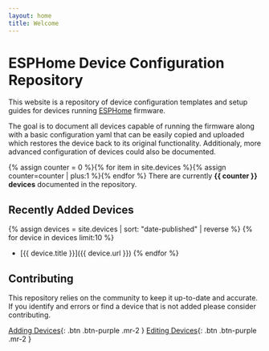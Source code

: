 ```yaml
---
layout: home
title: Welcome
---
```


# ESPHome Device Configuration Repository

This website is a repository of device configuration templates and setup guides for devices running [ESPHome](https://esphome.io) firmware. 

The goal is to document all devices capable of running the firmware along with a basic configuration yaml that can be easily copied and uploaded which restores the device back to its original functionality. Additionaly, more advanced configuration of devices could also be documented.

{% assign counter = 0 %}{% for item in site.devices %}{% assign counter=counter | plus:1 %}{% endfor %}
There are currently **{{ counter }} devices** documented in the repository.

## Recently Added Devices
{% assign devices = site.devices | sort: "date-published" | reverse %}
{% for device in devices limit:10 %}
* [{{ device.title }}]({{ device.url }})
{% endfor %} 

## Contributing
This repository relies on the community to keep it up-to-date and accurate. If you identify and errors or find a device that is not added please consider contributing.

[Adding Devices](/adding-devices){: .btn .btn-purple .mr-2 }
[Editing Devices](/editing-devices){: .btn .btn-purple .mr-2 }
